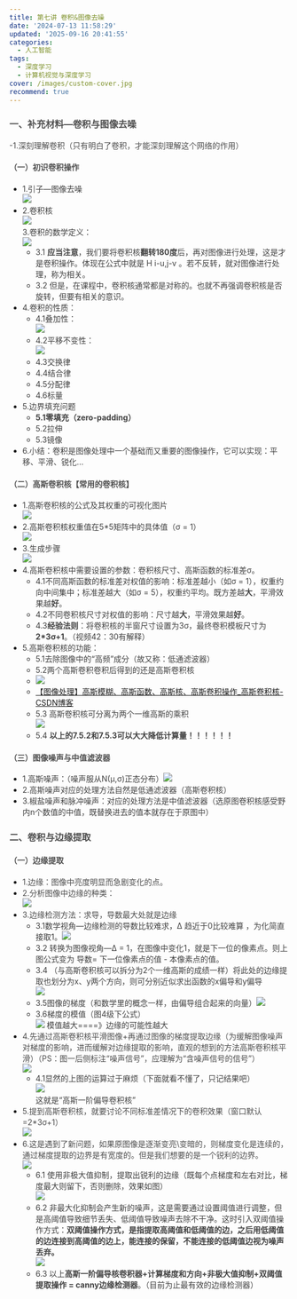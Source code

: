 ```yaml
---
title: 第七讲 卷积&图像去噪
date: '2024-07-13 11:58:29'
updated: '2025-09-16 20:41:55'
categories:
  - 人工智能
tags:
  - 深度学习
  - 计算机视觉与深度学习
cover: /images/custom-cover.jpg
recommend: true
---
```

### <font style="color:rgb(79, 79, 79);">一、补充材料—卷积与图像去噪</font>
<font style="color:rgb(77, 77, 77);">-1.深刻理解卷积（只有明白了卷积，才能深刻理解这个网络的作用）</font>

#### <font style="color:rgb(79, 79, 79);">（一）初识卷积操作</font>
+ <font style="color:rgba(0, 0, 0, 0.75);">1.引子—图像去噪  
</font>![](/images/77f1bbe1f4050dec71ecf6fba22837f2.png)
+ <font style="color:rgba(0, 0, 0, 0.75);">2.卷积核  
</font>![](/images/6b37d1f088297eb55761f70aca2b485f.png)<font style="color:rgba(0, 0, 0, 0.75);">  
</font><font style="color:rgba(0, 0, 0, 0.75);">3.卷积的数学定义：  
</font>![](/images/a8bbdd0bc753355d0136c94d42bef448.png)
    - <font style="color:rgba(0, 0, 0, 0.75);">3.1</font><font style="color:rgba(0, 0, 0, 0.75);"> </font>**<font style="color:rgba(0, 0, 0, 0.75);">应当注意</font>**<font style="color:rgba(0, 0, 0, 0.75);">，我们要将卷积核</font>**<font style="color:rgba(0, 0, 0, 0.75);">翻转180度</font>**<font style="color:rgba(0, 0, 0, 0.75);">后，再对图像进行处理，这是才是卷积操作。体现在公式中就是 H i-u,j-v 。若不反转，就对图像进行处理，称为相关。</font>
    - <font style="color:rgba(0, 0, 0, 0.75);">3.2 但是，在课程中，卷积核通常都是对称的。也就不再强调卷积核是否旋转，但要有相关的意识。</font>
+ <font style="color:rgba(0, 0, 0, 0.75);">4.卷积的性质：</font>
    - <font style="color:rgba(0, 0, 0, 0.75);">4.1叠加性：  
</font>![](/images/1972ff22e8eceb2cde977c6fa667842e.png)
    - <font style="color:rgba(0, 0, 0, 0.75);">4.2平移不变性：  
</font>![](/images/e6901862ccf29e2f4b30b2757a59264c.png)
    - <font style="color:rgba(0, 0, 0, 0.75);">4.3交换律</font>
    - <font style="color:rgba(0, 0, 0, 0.75);">4.4结合律</font>
    - <font style="color:rgba(0, 0, 0, 0.75);">4.5分配律</font>
    - <font style="color:rgba(0, 0, 0, 0.75);">4.6标量</font>
+ <font style="color:rgba(0, 0, 0, 0.75);">5.边界填充问题</font>
    - **<font style="color:rgba(0, 0, 0, 0.75);">5.1零填充（zero-padding）</font>**
    - <font style="color:rgba(0, 0, 0, 0.75);">5.2拉伸</font>
    - <font style="color:rgba(0, 0, 0, 0.75);">5.3镜像</font>
+ <font style="color:rgba(0, 0, 0, 0.75);">6.小结：卷积是图像处理中一个基础而又重要的图像操作，它可以实现：平移、平滑、锐化…</font>

#### <font style="color:rgb(79, 79, 79);">（二）高斯卷积核【常用的卷积核】</font>
+ <font style="color:rgba(0, 0, 0, 0.75);">1.高斯卷积核的公式及其权重的可视化图片  
</font>![](/images/83056dc979b53a772f0f19fb5b24fd6e.png)
+ <font style="color:rgba(0, 0, 0, 0.75);">2.高斯卷积核权重值在5*5矩阵中的具体值（σ = 1）  
</font>![](/images/fbe7caf0d44f2784b533a1fb9b504090.png)
+ <font style="color:rgba(0, 0, 0, 0.75);">3.生成步骤  
</font>![](/images/8d7cac32392a8401a376c68db3d41d77.png)
+ <font style="color:rgba(0, 0, 0, 0.75);">4.高斯卷积核中需要设置的参数：卷积核尺寸、高斯函数的标准差σ。</font>
    - <font style="color:rgba(0, 0, 0, 0.75);">4.1不同高斯函数的标准差对权值的影响：标准差越小（如σ = 1），权重约向中间集中；标准差越大（如σ = 5），权重约平均。既方差越</font>**<font style="color:rgba(0, 0, 0, 0.75);">大</font>**<font style="color:rgba(0, 0, 0, 0.75);">，平滑效果越</font>**<font style="color:rgba(0, 0, 0, 0.75);">好</font>**<font style="color:rgba(0, 0, 0, 0.75);">。</font>
    - <font style="color:rgba(0, 0, 0, 0.75);">4.2不同卷积核尺寸对权值的影响：尺寸越</font>**<font style="color:rgba(0, 0, 0, 0.75);">大</font>**<font style="color:rgba(0, 0, 0, 0.75);">，平滑效果越</font>**<font style="color:rgba(0, 0, 0, 0.75);">好</font>**<font style="color:rgba(0, 0, 0, 0.75);">。</font>
    - <font style="color:rgba(0, 0, 0, 0.75);">4.3</font>**<font style="color:rgba(0, 0, 0, 0.75);">经验法则</font>**<font style="color:rgba(0, 0, 0, 0.75);">：将卷积核的半窗尺寸设置为3σ，最终卷积模板尺寸为</font>**<font style="color:rgba(0, 0, 0, 0.75);">2*3σ+1</font>**<font style="color:rgba(0, 0, 0, 0.75);">。（视频42：30有解释）</font>
+ <font style="color:rgba(0, 0, 0, 0.75);">5.高斯卷积核的功能：</font>
    - <font style="color:rgba(0, 0, 0, 0.75);">5.1去除图像中的“高频”成分（故又称：低通滤波器）</font>
    - <font style="color:rgba(0, 0, 0, 0.75);">5.2两个高斯卷积卷积后得到的还是高斯卷积核</font>
    - ![](/images/b20f7946e9ae55c0c00ddb8e9036cc9a.png)
    - [【图像处理】高斯模糊、高斯函数、高斯核、高斯卷积操作_高斯卷积核-CSDN博客](https://blog.csdn.net/u013066730/article/details/123112159)
    - <font style="color:rgba(0, 0, 0, 0.75);">5.3 高斯卷积核可分离为两个一维高斯的乘积  
</font>![](/images/e041e1e46b4dabd885355fddfa3e778e.png)
    - <font style="color:rgba(0, 0, 0, 0.75);">5.4</font><font style="color:rgba(0, 0, 0, 0.75);"> </font>**<font style="color:rgba(0, 0, 0, 0.75);">以上的7.5.2和7.5.3可以大大降低计算量！！！！！！</font>**

#### <font style="color:rgb(79, 79, 79);">（三）图像噪声与中值滤波器</font>
+ <font style="color:rgba(0, 0, 0, 0.75);">1.高斯噪声：（噪声服从N(μ,σ)正态分布）</font>![](/images/2aa046be17aa4a0b4c774703a619173f.png)
+ <font style="color:rgba(0, 0, 0, 0.75);">2.高斯噪声对应的处理方法自然是低通滤波器（高斯卷积核）</font>
+ <font style="color:rgba(0, 0, 0, 0.75);">3.椒盐噪声和脉冲噪声：对应的处理方法是中值滤波器（选原图卷积核感受野内n个数值的中值，既替换进去的值本就存在于原图中）</font>

### <font style="color:rgb(79, 79, 79);">二、卷积与边缘提取</font>
#### <font style="color:rgb(79, 79, 79);">（一）边缘提取</font>
+ <font style="color:rgb(77, 77, 77);">1.边缘：图像中亮度明显而急剧变化的点。</font>
+ <font style="color:rgb(77, 77, 77);">2.分析图像中边缘的种类：  
</font>![](/images/58ca337ce05e47d867a08563c99eea45.png)
+ <font style="color:rgb(77, 77, 77);">3.边缘检测方法：求导，导数最大处就是边缘</font>
    - <font style="color:rgba(0, 0, 0, 0.75);">3.1数学视角—边缘检测的导数比较难求，Δ 趋近于0比较难算 ，为化简直接取1。</font>![](/images/129c55dddfdce64ce9fdf33d1b4174d0.png)
    - <font style="color:rgba(0, 0, 0, 0.75);">3.2 转换为图像视角—Δ = 1，在图像中变化1，就是下一位的像素点。则上图公式变为 导数= 下一位像素点的值 - 本像素点的值。</font>
    - <font style="color:rgba(0, 0, 0, 0.75);">3.4 （与高斯卷积核可以拆分为2个一维高斯的成绩一样）将此处的边缘提取也划分为x、y两个方向，则可分别近似求出函数的x偏导和y偏导  
</font>![](/images/f3193da0f5795526ff020250d35090e8.png)
    - <font style="color:rgba(0, 0, 0, 0.75);">3.5图像的梯度（和数学里的概念一样，由偏导组合起来的向量）</font>![](/images/269a6f47e1ad92b909d6a8c67039d660.png)
    - <font style="color:rgba(0, 0, 0, 0.75);">3.6梯度的模值（图4级下公式）  
</font>![](/images/77bdab4b64b3d2629e2912082e8d3f1d.png)<font style="color:rgba(0, 0, 0, 0.75);"> 模值越大====》边缘的可能性越大</font>
+ <font style="color:rgb(77, 77, 77);">4.先通过高斯卷积核平滑图像+再通过图像的梯度提取边缘（为缓解图像噪声对梯度的影响，进而缓解对边缘提取的影响，直观的想到的方法高斯卷积核平滑）（PS：图一后侧标注“噪声信号”，应理解为“含噪声信号的信号”）  
</font>![](/images/823e6df17c74abf59f416a914c4f2f31.png)
    - <font style="color:rgba(0, 0, 0, 0.75);">4.1显然的上图的运算过于麻烦（下面就看不懂了，只记结果吧）  
</font>![](/images/f3b6cb76565ae491ec0a6c9c5746a4aa.png)<font style="color:rgba(0, 0, 0, 0.75);">  
</font><font style="color:rgba(0, 0, 0, 0.75);">这就是“高斯一阶偏导卷积核”</font>
+ <font style="color:rgb(77, 77, 77);">5.提到高斯卷积核，就要讨论不同标准差情况下的卷积效果（窗口默认=2*3σ+1）  
</font>![](/images/b51c6da25ae4c8315027f8e45294cb2f.png)
+ <font style="color:rgb(77, 77, 77);">6.这是遇到了新问题，如果原图像是逐渐变亮\变暗的，则梯度变化是连续的，通过梯度提取的边界是有宽度的。但是我们想要的是一个锐利的边界。  
</font>![](/images/88b5eb195ed425b8b14c45b60a1c7990.png)
    - <font style="color:rgba(0, 0, 0, 0.75);">6.1 使用非极大值抑制，提取出锐利的边缘（既每个点梯度和左右对比，梯度最大则留下，否则删除，效果如图）  
</font>![](/images/b021d042bea2422370bf034a6631f8d1.png)
    - <font style="color:rgba(0, 0, 0, 0.75);">6.2 非最大化抑制会产生新的噪声，这是需要通过设置阈值进行调整，但是高阈值导致细节丢失、低阈值导致噪声去除不干净。这时引入双阈值操作方式：</font>**<font style="color:rgba(0, 0, 0, 0.75);">双阈值操作方式，是指提取高阈值和低阈值的边，之后用低阈值的边连接到高阈值的边上，能连接的保留，不能连接的低阈值边视为噪声丢弃。</font>**<font style="color:rgba(0, 0, 0, 0.75);">  
</font>![](/images/5f1d34c2e2fcdb3b88ea9dcd9a55ea6d.png)
    - <font style="color:rgba(0, 0, 0, 0.75);">6.3 以上</font>**<font style="color:rgba(0, 0, 0, 0.75);">高斯一阶偏导核卷积器+计算梯度和方向+非极大值抑制+双阈值提取操作 = canny边缘检测器</font>**<font style="color:rgba(0, 0, 0, 0.75);">。（目前为止最有效的边缘检测器）</font>
